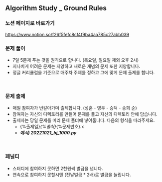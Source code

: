 ## Algorithm Study _ Ground Rules
### 노션 페이지로 바로가기
https://www.notion.so/f26f5fefc8cf4f9ba4aa785c27abb039
</br>

### 문제 풀이
- 7일 5문제 푸는 것을 원칙으로 합니다. (목요일, 일요일 제외 오후 2시)
- 지나치게 어려운 문제는 지양하고 새로운 개념의 문제 또한 지양합니다.
- 정글 커리큘럼을 기준으로 매주차 주제를 정하고 그에 맞게 문제 출제를 합니다.
</br>

### 문제 출제
- 매일 참여자가 번갈아가며 출제합니다. (성훈 - 영우 - 승덕 - 송희 순)
- 참여자는 자신의 디렉토리를 만들어 문제를 풀고 자신의 디렉토리 안에 담습니다.
- 출제자는 당일 문제를 미리 문제 폴더에 넣어둡니다. 다음의 형식을 따라주세요.
  - {%출제일}_{%출처}_{%문제번호}.x
  - ***예시) 20221021_bj_1000.py***
</br>
  
### 페널티
- 스터디에 참여하지 못하면 2천원씩 벌금을 냅니다.
- 연속으로 참여하지 못할시엔 (전날벌금 * 2배)로 벌금을 늘립니다.
